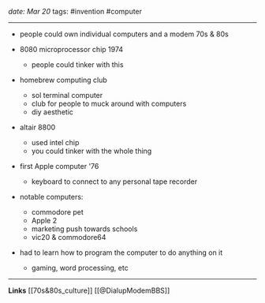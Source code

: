 *date: Mar 20*
tags: #invention #computer 

---
- people could own individual computers and a modem 70s & 80s

- 8080 microprocessor chip 1974
	- people could tinker with this

- homebrew computing club
	- sol terminal computer
	- club for people to muck around with computers
	- diy aesthetic

- altair 8800
	- used intel chip
	- you could tinker with the whole thing

- first Apple computer '76
	- keyboard to connect to any personal tape recorder

- notable computers:
	- commodore pet
	- Apple 2
	- marketing push towards schools
	- vic20 & commodore64

- had to learn how to program the computer to do anything on it
	- gaming, word processing, etc


---
**Links**
[[70s&80s_culture]]
[[@DialupModemBBS]]